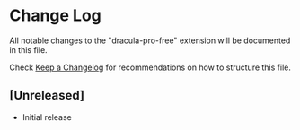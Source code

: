 # Change Log

All notable changes to the "dracula-pro-free" extension will be documented in this file.

Check [Keep a Changelog](http://keepachangelog.com/) for recommendations on how to structure this file.

## [Unreleased]

- Initial release
